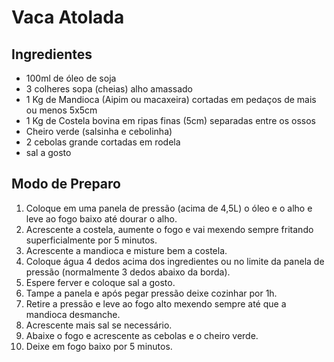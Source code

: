 # Vaca Atolada

## Ingredientes

- 100ml de óleo de soja
- 3 colheres sopa (cheias) alho amassado
- 1 Kg de Mandioca (Aipim ou macaxeira) cortadas em pedaços de mais ou menos 5x5cm
- 1 Kg de Costela bovina em ripas finas (5cm) separadas entre os ossos
- Cheiro verde (salsinha e cebolinha)
- 2 cebolas grande cortadas em rodela
- sal a gosto

## Modo de Preparo

1. Coloque em uma panela de pressão (acima de 4,5L) o óleo e o alho e leve ao fogo baixo até dourar o alho.
2. Acrescente a costela, aumente o fogo e vai mexendo sempre fritando superficialmente por 5 minutos.
3. Acrescente a mandioca e misture bem a costela.
4. Coloque água 4 dedos acima dos ingredientes ou no limite da panela de pressão (normalmente 3 dedos abaixo da borda).
5. Espere ferver e coloque sal a gosto.
6. Tampe a panela e após pegar pressão deixe cozinhar por 1h.
7. Retire a pressão e leve ao fogo alto mexendo sempre até que a mandioca desmanche.
8. Acrescente mais sal se necessário.
9. Abaixe o fogo e acrescente as cebolas e o cheiro verde.
10. Deixe em fogo baixo por 5 minutos.
